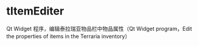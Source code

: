 # tItemEditer
Qt Widget 程序，编辑泰拉瑞亚物品栏中物品属性（Qt Widget program，Edit the properties of items in the Terraria inventory）
